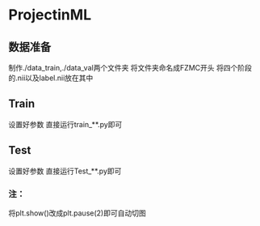 # ProjectinML

## 数据准备
制作./data_train,./data_val两个文件夹
将文件夹命名成FZMC开头
将四个阶段的.nii以及label.nii放在其中

## Train
设置好参数 直接运行train_**.py即可

## Test
设置好参数 直接运行Test_**.py即可

### 注：
将plt.show()改成plt.pause(2)即可自动切图
